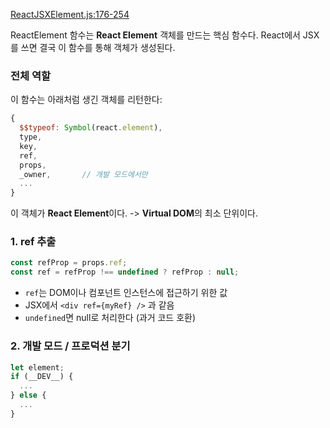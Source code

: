 [ReactJSXElement.js:176-254](https://vscode.dev/github/facebook/react/blob/v19.1.0/packages/react/src/jsx/ReactJSXElement.js#L176-L298)

ReactElement 함수는 **React Element** 객체를 만드는 핵심 함수다.
React에서 JSX를 쓰면 결국 이 함수를 통해 객체가 생성된다.

### 전체 역할

이 함수는 아래처럼 생긴 객체를 리턴한다:

```js
{
  $$typeof: Symbol(react.element),
  type,
  key,
  ref,
  props,
  _owner,       // 개발 모드에서만
  ...
}
```

이 객체가 **React Element**이다.
-> **Virtual DOM**의 최소 단위이다.

### 1. ref 추출

```js
const refProp = props.ref;
const ref = refProp !== undefined ? refProp : null;
```

- `ref`는 DOM이나 컴포넌트 인스턴스에 접근하기 위한 값
- JSX에서 `<div ref={myRef} />` 과 같음
- `undefined`면 null로 처리한다 (과거 코드 호환)

### 2. 개발 모드 / 프로덕션 분기

```js
let element;
if (__DEV__) {
  ...
} else {
  ...
}
```

